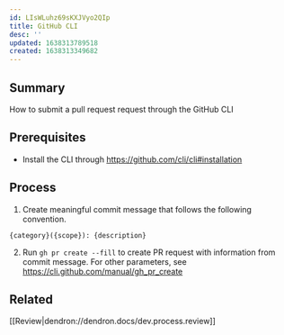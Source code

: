 ```yaml
---
id: LIsWLuhz69sKXJVyo2QIp
title: GitHub CLI
desc: ''
updated: 1638313789518
created: 1638313349682
---
```


## Summary
How to submit a pull request request through the GitHub CLI

## Prerequisites
* Install the CLI through https://github.com/cli/cli#installation

## Process
1. Create meaningful commit message that follows the following convention. 
```
{category}({scope}): {description}
```
2. Run `gh pr create --fill` to create PR request with information from commit message. For other parameters, see https://cli.github.com/manual/gh_pr_create 

## Related
[[Review|dendron://dendron.docs/dev.process.review]]